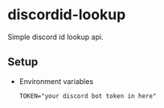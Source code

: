 # discordid-lookup

Simple discord id lookup api.

## Setup

- Environment variables
  ```
  TOKEN="your discord bot token in here"
  ```

##
